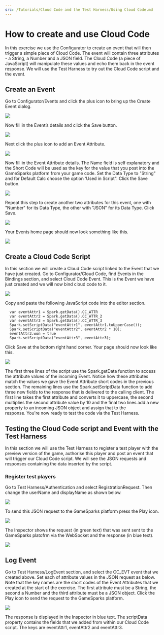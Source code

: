 ```yaml
---
src: /Tutorials/Cloud Code and the Test Harness/Using Cloud Code.md
---
```


# How to create and use Cloud Code

In this exercise we use the Configurator to create an event that will then trigger a simple piece of Cloud Code. The event will contain three attributes - a String, a Number and a JSON field. The Cloud Code (a piece of JavaScript) will manipulate these values and echo them back in the event response. We will use the Test Harness to try out the Cloud Code script and the event.

## Create an Event

Go to Configurator/Events and click the plus icon to bring up the Create Event dialog.

![](img/CreateCloud/1.png)

Now fill in the Event’s details and click the Save button.

![](img/CreateCloud/2.png)

Next click the plus icon to add an Event Attribute.

![](img/CreateCloud/3.png)

Now fill in the Event Attribute details. The Name field is self explanatory and the Short Code will be used as the key for the value that you post into the GameSparks platform from your game code. Set the Data Type to "String" and for Default Calc choose the option ‘Used in Script". Click the Save button.

![](img/CreateCloud/4.png)

Repeat this step to create another two attributes for this event, one with "Number" for its Data Type, the other with "JSON" for its Data Type. Click Save.

![](img/CreateCloud/5.png)

Your Events home page should now look something like this.

![](img/CreateCloud/6.png)

## Create a Cloud Code Script

In this section we will create a Cloud Code script linked to the Event that we have just created. Go to Configurator/Cloud Code, find Events in the Bindings section, and select Cloud Code Event. This is the Event we have just created and we will now bind cloud code to it.

![](img/CreateCloud/7.png)

Copy and paste the following JavaScript code into the editor section.

  ```  
    var eventAttr1 = Spark.getData().CC_ATTR
    var eventAttr2 = Spark.getData().CC_ATTR_2
    var eventAttr3 = Spark.getData().CC_ATTR_3
    Spark.setScriptData("eventAttr1", eventAttr1.toUpperCase());
    Spark.setScriptData("eventAttr2", eventAttr2 * 10);
    eventAttr3.won = true
    Spark.setScriptData("eventAttr3", eventAttr3);
```

Click Save at the bottom right hand corner. Your page should now look like this.

![](img/CreateCloud/8.png)

The first three lines of the script use the Spark.getData function to access the attribute values of the incoming Event. Notice how these attributes match the values we gave the Event Attribute short codes in the previous section. The remaining lines use the Spark.setScriptData function to add three new fields to the response that is delivered to the calling client. The first line takes the first attribute and converts it to uppercase, the second multiplies the second attribute value by 10 and the final two lines add a new property to an incoming JSON object and assign that to the response. You're now ready to test the code via the Test Harness.

## Testing the Cloud Code script and Event with the Test Harness

In this section we will use the Test Harness to register a test player with the preview version of the game, authorise this player and post an event that will trigger our Cloud Code script. We will see the JSON requests and responses containing the data inserted by the script.

### Register test players

Go to Test Harness/Authentication and select RegistrationRequest. Then change the userName and displayName as shown below.

![](img/CreateCloud/9.png)

To send this JSON request to the GameSparks platform press the Play icon.

![](img/CreateCloud/10.png)

The Inspector shows the request (in green text) that was sent sent to the GameSparks platofrm via the WebSocket and the response (in blue text).

![](img/CreateCloud/11.png)

## Log Event

Go to Test Harness/LogEvent section, and select the CC_EVT event that we created above. Set each of attribute values in the JSON request as below. Note that the key names are the short codes of the Event Attributes that we created at the start of the exercise. The first attribute must be a String, the second a Number and the third attribute must be a JSON object. Click the Play icon to send the request to the GameSparks platform.

![](img/CreateCloud/12.jpg)

The response is displayed in the Inspector in blue text. The scriptData property contains the fields that we added from within our Cloud Code script. The keys are eventAttr1, eventAttr2 and eventAttr3. 
